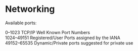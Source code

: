 # Networking

Available ports:

0–1023 TCP/IP Well Known Port Numbers  
1024–49151 Registered/User Ports assigned by the IANA  
49152–65535  Dynamic/Private ports suggested for private use  

